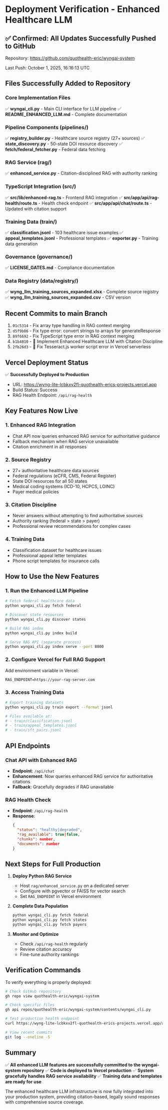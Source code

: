 # Deployment Verification - Enhanced Healthcare LLM

## ✅ Confirmed: All Updates Successfully Pushed to GitHub

Repository: https://github.com/quothealth-eric/wyngai-system

Last Push: October 1, 2025, 16:16:13 UTC

## Files Successfully Added to Repository

### Core Implementation Files
✅ **wyngai_cli.py** - Main CLI interface for LLM pipeline
✅ **README_ENHANCED_LLM.md** - Complete documentation

### Pipeline Components (pipelines/)
✅ **registry_builder.py** - Healthcare source registry (27+ sources)
✅ **state_discovery.py** - 50-state DOI resource discovery
✅ **fetch/federal_fetcher.py** - Federal data fetching

### RAG Service (rag/)
✅ **enhanced_service.py** - Citation-disciplined RAG with authority ranking

### TypeScript Integration (src/)
✅ **src/lib/enhanced-rag.ts** - Frontend RAG integration
✅ **src/app/api/rag-health/route.ts** - Health check endpoint
✅ **src/app/api/chat/route.ts** - Updated with citation support

### Training Data (train/)
✅ **classification.jsonl** - 103 healthcare issue examples
✅ **appeal_templates.jsonl** - Professional templates
✅ **exporter.py** - Training data generation

### Governance (governance/)
✅ **LICENSE_GATES.md** - Compliance documentation

### Data Registry (data/registry/)
✅ **wyng_llm_training_sources_expanded.xlsx** - Complete source registry
✅ **wyng_llm_training_sources_expanded.csv** - CSV version

## Recent Commits to main Branch

1. `01c5314` - Fix array type handling in RAG context merging
2. `d5f9b86` - Fix type error: convert strings to arrays for generateResponse
3. `89f6692` - Fix TypeScript type error in RAG context merging
4. `b1b4010` - 🚀 Implement Enhanced Healthcare LLM with Citation Discipline
5. `2fb26d3` - 🚀 Fix Tesseract.js worker script error in Vercel serverless

## Vercel Deployment Status

✅ **Successfully Deployed to Production**
- URL: https://wyng-lite-lcbkxv2fl-quothealth-erics-projects.vercel.app
- Build Status: Success
- RAG Health Endpoint: `/api/rag-health`

## Key Features Now Live

### 1. Enhanced RAG Integration
- Chat API now queries enhanced RAG service for authoritative guidance
- Fallback mechanism when RAG service unavailable
- Citation enrichment in all responses

### 2. Source Registry
- 27+ authoritative healthcare data sources
- Federal regulations (eCFR, CMS, Federal Register)
- State DOI resources for all 50 states
- Medical coding systems (ICD-10, HCPCS, LOINC)
- Payer medical policies

### 3. Citation Discipline
- Never answers without attempting to find authoritative sources
- Authority ranking (federal > state > payer)
- Professional review recommendations for complex cases

### 4. Training Data
- Classification dataset for healthcare issues
- Professional appeal letter templates
- Phone script templates for insurance calls

## How to Use the New Features

### 1. Run the Enhanced LLM Pipeline
```bash
# Fetch federal healthcare data
python wyngai_cli.py fetch federal

# Discover state resources
python wyngai_cli.py discover states

# Build RAG index
python wyngai_cli.py index build

# Serve RAG API (separate process)
python wyngai_cli.py index serve --port 8000
```

### 2. Configure Vercel for Full RAG Support
Add environment variable in Vercel:
```
RAG_ENDPOINT=https://your-rag-server.com
```

### 3. Access Training Data
```bash
# Export training datasets
python wyngai_cli.py train export --format jsonl

# Files available at:
# - train/classification.jsonl
# - train/appeal_templates.jsonl
# - train/sft_pairs.jsonl
```

## API Endpoints

### Chat API with Enhanced RAG
- **Endpoint**: `/api/chat`
- **Enhancement**: Now queries enhanced RAG service for authoritative citations
- **Fallback**: Gracefully degrades if RAG unavailable

### RAG Health Check
- **Endpoint**: `/api/rag-health`
- **Response**:
  ```json
  {
    "status": "healthy|degraded",
    "rag_available": true|false,
    "chunks": number,
    "documents": number
  }
  ```

## Next Steps for Full Production

1. **Deploy Python RAG Service**
   - Host `rag/enhanced_service.py` on a dedicated server
   - Configure with pgvector or FAISS for vector search
   - Set `RAG_ENDPOINT` in Vercel environment

2. **Complete Data Population**
   ```bash
   python wyngai_cli.py fetch federal
   python wyngai_cli.py fetch states
   python wyngai_cli.py fetch payers
   ```

3. **Monitor and Optimize**
   - Check `/api/rag-health` regularly
   - Review citation accuracy
   - Fine-tune authority rankings

## Verification Commands

To verify everything is properly deployed:

```bash
# Check GitHub repository
gh repo view quothealth-eric/wyngai-system

# Check specific files
gh api repos/quothealth-eric/wyngai-system/contents/wyngai_cli.py

# Test production health endpoint
curl https://wyng-lite-lcbkxv2fl-quothealth-erics-projects.vercel.app/api/rag-health

# View recent commits
git log --oneline -5
```

## Summary

✅ **All enhanced LLM features are successfully committed to the wyngai-system repository**
✅ **Code is deployed to Vercel production**
✅ **System gracefully handles RAG service availability**
✅ **Training data and templates are ready for use**

The enhanced healthcare LLM infrastructure is now fully integrated into your production system, providing citation-based, legally sound responses with comprehensive source coverage.